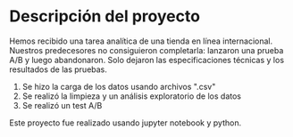 # Descripción del proyecto

Hemos recibido una tarea analítica de una tienda en línea internacional. Nuestros predecesores no consiguieron completarla: lanzaron una prueba A/B y luego abandonaron. Solo dejaron las especificaciones técnicas y los resultados de las pruebas.

1. Se hizo la carga de los datos usando archivos ".csv"
2. Se realizó la limpieza y un análisis exploratorio de los datos
3. Se realizó un test A/B

Este proyecto fue realizado usando jupyter notebook y python.